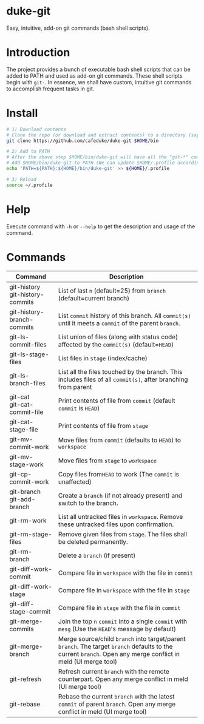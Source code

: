 # duke-git
Easy, intuitive, add-on git commands (bash shell scripts).

# Introduction

The project provides a bunch of executable bash shell scripts that can be added to PATH and used as add-on git commands. These shell scripts begin with `git-`. In essence, we shall have custom, intuitive git commands to accomplish frequent tasks in git.

# Install

```bash
# 1) Download contents
# Clone the repo (or download and extract contents) to a directory (say, $HOME/bin).
git clone https://github.com/cafeduke/duke-git $HOME/bin

# 2) Add to PATH
# After the above step $HOME/bin/duke-git will have all the "git-*" commands.
# Add $HOME/bin/duke-git to PATH (We can update $HOME/.profile accordingly)
echo 'PATH=${PATH}:${HOME}/bin/duke-git' >> ${HOME}/.profile

# 3) Reload
source ~/.profile
```

# Help

Execute command with `-h`  or `--help` to get the description and usage of the command.

# Commands

| Command                              | Description                                                  |
| ------------------------------------ | ------------------------------------------------------------ |
| git-history<br />git-history-commits | List of last `n` (default=25) from `branch` (default=current branch) |
| git-history-branch-commits           | List `commit` history of this branch. All `commit(s)` until it meets a `commit` of the parent `branch`. |
| git-ls-commit-files                  | List union of files (along with status code) affected by the `commit(s)` (default=`HEAD`) |
| git-ls-stage-files                   | List files in `stage` (index/cache)                          |
| git-ls-branch-files                  | List all the files touched by the branch. This includes files of all `commit(s)`, after branching from parent |
| git-cat<br />git-cat-commit-file     | Print contents of file from `commit` (default `commit` is `HEAD`) |
| git-cat-stage-file                   | Print contents of file from `stage`                          |
| git-mv-commit-work                   | Move files from `commit` (defaults to `HEAD`) to `workspace` |
| git-mv-stage-work                    | Move files from `stage` to `workspace`                       |
| git-cp-commit-work                   | Copy files from`HEAD` to work (The `commit` is unaffected)   |
| git-branch<br />git-add-branch       | Create a `branch` (if not already present) and switch to the branch. |
| git-rm-work                          | List all untracked files in `workspace`. Remove these untracked files upon confirmation. |
| git-rm-stage-files                   | Remove given files from `stage`. The files shall be deleted permanently. |
| git-rm-branch                        | Delete a `branch` (if present)                               |
| git-diff-work-commit                 | Compare file in `workspace` with the file in `commit`        |
| git-diff-work-stage                  | Compare file in `workspace` with the file in `stage`         |
| git-diff-stage-commit                | Compare file in `stage` with the file in `commit`            |
| git-merge-commits                    | Join the top `n` `commit` into a single `commit` with `mesg` (Use the `HEAD`'s message by default) |
| git-merge-branch                     | Merge source/child `branch` into target/parent `branch`. The target `branch` defaults to the current `branch`. Open any merge conflict in meld (UI merge tool) |
| git-refresh                          | Refresh current `branch` with the remote counterpart. Open any merge conflict in meld (UI merge tool) |
| git-rebase                           | Rebase the current `branch` with the latest `commit` of parent `branch`. Open any merge conflict in meld (UI merge tool) |

